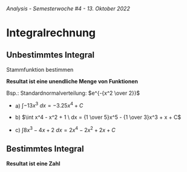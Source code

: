 ###### Analysis - Semesterwoche #4 - 13. Oktober 2022

# Integralrechnung

## Unbestimmtes Integral

Stammfunktion bestimmen

**Resultat ist eine unendliche Menge von Funktionen**

Bsp.: Standardnormalverteilung: $e^{-{x^2 \over 2}}$

- a) $\int -13x^3 \ dx = -3.25x^4 + C$

- b) $\int x^4 - x^2 + 1 \ dx = {1 \over 5}x^5 - {1 \over 3}x^3 + x + C$

- c) $\int 8x^3 - 4x + 2 \ dx = 2x^4 - 2x^2 + 2x + C$

## Bestimmtes Integral

**Resultat ist eine Zahl**

